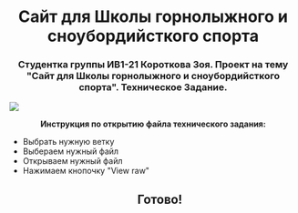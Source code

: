 <h1 align="center">Сайт для Школы горнолыжного и сноубордийсткого спорта</h1> 
<h3 align="center">Студентка группы ИВ1-21 Короткова Зоя. Проект на тему "Сайт для Школы горнолыжного и сноубордийсткого спорта". Техническое Задание.</h3>
<img src="https://github.com/AnastasiaTobolshina/memory/blob/photo/Don-St-Croix-and-Razzle-dog-agility-8642224-1731-1236.jpg">
<p align="center"><b>Инструкция по открытию файла технического задания:</b></p>
<ul>
  <li> Выбрать нужную ветку </li>
  <li> Выбераем нужный файл </li>
  <li> Открываем нужный файл </li>
  <li> Нажимаем кнопочку "View raw" </li>
<h2 align="center"> Готово! </h2>
